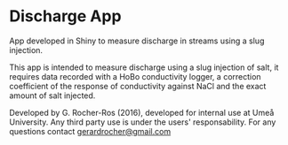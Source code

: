 # Discharge App
App developed in Shiny to measure discharge in streams using a slug injection. 

This app is intended to measure discharge using a slug injection of salt, it requires data recorded with a HoBo conductivity logger, a correction coefficient of the response of conductivity against NaCl and the exact amount of salt injected.

Developed by G. Rocher-Ros (2016), developed for internal use at Umeå University. 
Any third party use is under the users' responsability. For any questions contact gerardrocher@gmail.com
